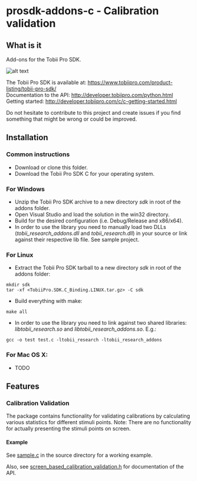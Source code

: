 # prosdk-addons-c - Calibration validation

## What is it
Add-ons for the Tobii Pro SDK.

![alt text](https://www.tobiipro.com/imagevault/publishedmedia/6rkt3jb83qlottsfh1ts/Tobii-Pro-SDK-with-VR-3_1-banner.jpg)


The Tobii Pro SDK is available at: https://www.tobiipro.com/product-listing/tobii-pro-sdk/ <br/>
Documentation to the API: http://developer.tobiipro.com/python.html
Getting started: http://developer.tobiipro.com/c/c-getting-started.html

Do not hesitate to contribute to this project and create issues if you find something that might be wrong or could be improved.

## Installation

### Common instructions

* Download or clone this folder.
* Download the Tobii Pro SDK C for your operating system.

### For Windows

* Unzip the Tobii Pro SDK archive to a new directory _sdk_ in root of the addons folder.
* Open Visual Studio and load the solution in the win32 directory.
* Build for the desired configuration (i.e. Debug/Release and x86/x64).
* In order to use the library you need to manually load two DLLs (*tobii_research_addons.dll* and *tobii_research.dll*) in your source or link against their respective lib file. See sample project.

### For Linux

* Extract the Tobii Pro SDK tarball to a new directory _sdk_ in root of the addons folder:
```
mkdir sdk
tar -xf <TobiiPro.SDK.C_Binding.LINUX.tar.gz> -C sdk
```
* Build everything with make:
```
make all
```
* In order to use the library you need to link against two shared libraries: *libtobii_research.so* and *libtobii_research_addons.so*. E.g.:
```
gcc -o test test.c -ltobii_research -ltobii_research_addons
```

### For Mac OS X:

* TODO

## Features

### Calibration Validation

The package contains functionality for validating calibrations by calculating various statistics for different stimuli points. Note: There are no functionality for actually presenting the stimuli points on screen.

#### Example

See [sample.c](./source/sample.c) in the source directory for a working example.

Also, see [screen_based_calibration_validation.h](./source/screen_based_calibration_validation.h) for documentation of the API.
